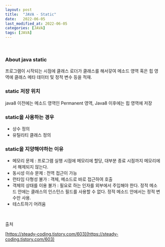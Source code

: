 ```yaml
---
layout: post
title:  "JAVA - Static"
date:   2022-06-05
last_modified_at: 2022-06-05
categories: [JAVA]
tags: [JAVA]
---
```


<br/>

### About java static
프로그램이 시작되는 시점에 클래스 로더가 클래스를 해서갛여 메소드 영역 혹은 힙 영역에 클래스 메타 데이터 및
정적 변수 등을 적재.

### static 저장 위치
java8 이전에는 메소드 영역인 Permanent 영역, Java8 이후에는 힙 영역에 저장

### static을 사용하는 경우
- 상수 정의
- 유틸리티 클래스 정의

### static을 지양해야하는 이유
- 메모리 문제 : 프로그램 실행 시점에 메모리에 할당, 대부분 종료 시점까지 메모리에서 해제되지 않는다.
- 동시성 이슈 문제 : 전역 접근이 가능
- 런타임 다형성 불가 : 객체, 메소드로 바로 접근하여 호출
- 객체의 상태를 이용 불가 : 필요로 하는 인자를 외부에서 주입해야 한다. 
정적 메소드 안에는 클래스의 인스턴스 필드를 사용할 수 없다. 
정적 메소드 안에서는 정적 변수만 사용.
- 테스트하기 어려움

<br/>

출처  

[https://steady-coding.tistory.com/603](https://steady-coding.tistory.com/603)
